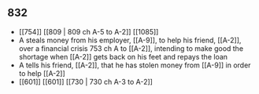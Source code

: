 ## 832
- [[754]] [[809 | 809 ch A-5 to A-2]] [[1085]] 
- A steals money from his employer, [[A-9]], to help his friend, [[A-2]], over a financial crisis 753 ch A to [[A-2]], intending to make good the shortage when [[A-2]] gets back on his feet and repays the loan
- A tells his friend, [[A-2]], that he has stolen money from [[A-9]] in order to help [[A-2]]
- [[601]] [[601]] [[730 | 730 ch A-3 to A-2]] 

